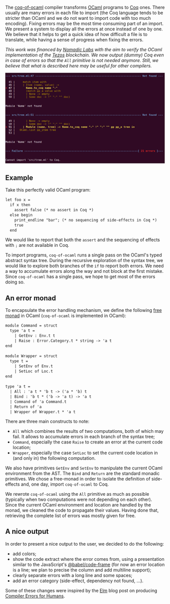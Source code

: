 The [coq-of-ocaml](https://github.com/clarus/coq-of-ocaml) compiler transforms [OCaml](https://ocaml.org/) programs to [Coq](https://coq.inria.fr/) ones. There usually are many errors in each file to import (the Coq language tends to be stricter than OCaml and we do not want to import code with too much encoding). Fixing errors may be the most time consuming part of an import. We present a system to display all the errors at once instead of one by one. We believe that it helps to get a quick idea of how difficult a file is to translate, while having a sense of progress when fixing the errors.

*This work was financed by [Nomadic Labs](https://www.nomadic-labs.com/) with the aim to verify the OCaml implementation of the&nbsp;[Tezos](https://tezos.com/) blockchain. We now output (dummy) Coq even in case of errors so that the `All` primitive is not needed anymore. Still, we believe that what is described here may be useful for other compilers.*

![Multiple errors report](static/images/coq-of-ocaml-multiple-errors/report.png "Multiple errors report")

## Example
Take this perfectly valid OCaml program:

    let foo x =
      if x then
        assert false (* no assert in Coq *)
      else begin
        print_endline "bar"; (* no sequencing of side-effects in Coq *)
        true
      end

We would like to report that both the `assert` and the sequencing of effects with `;` are not available in Coq.

To import programs, `coq-of-ocaml` runs a single pass on the OCaml's typed abstract syntax tree. During the recursive exploration of the syntax tree, we would like to explore both branches of the `if` to report both errors. We need a way to accumulate errors along the way and not block at the first mistake. Since `coq-of-ocaml` has a single pass, we hope to get most of the errors doing so.

## An error monad
To encapsulate the error handling mechanism, we define the following [free monad](https://stackoverflow.com/a/13388966/3873794) in OCaml (`coq-of-ocaml` is implemented in OCaml):

    module Command = struct
      type 'a t =
        | GetEnv : Env.t t
        | Raise : Error.Category.t * string -> 'a t
    end

    module Wrapper = struct
      type t =
        | SetEnv of Env.t
        | SetLoc of Loc.t
    end

    type 'a t =
      | All : 'a t * 'b t -> ('a * 'b) t
      | Bind : 'b t * ('b -> 'a t) -> 'a t
      | Command of 'a Command.t
      | Return of 'a
      | Wrapper of Wrapper.t * 'a t

There are three main constructs to note:

* `All` which combines the results of two computations, both of which may fail. It allows to accumulate errors in each branch of the syntax tree;
* `Command`, especially the case `Raise` to create an error at the current code location;
* `Wrapper`, especially the case `SetLoc` to set the current code location in (and only in) the following computation.

We also have primitives `GetEnv` and `SetEnv` to manipulate the current OCaml environment from the AST. The `Bind` and `Return` are the standard monadic primitives. We chose a free-monad in order to isolate the definition of side-effects and, one day, import `coq-of-ocaml` to Coq. 

We rewrote `coq-of-ocaml` using the `All` primitive as much as possible (typically when two computations were not depending on each other). Since the current OCaml environment and location are handled by the monad, we cleaned the code to propagate their values. Having done that, retrieving the complete list of errors was mostly given for free.

## A nice output
In order to present a nice output to the user, we decided to do the following:

* add colors;
* show the code extract where the error comes from, using a presentation similar to the JavaScript's [@babel/code-frame](https://babeljs.io/docs/en/next/babel-code-frame.html) (for now an error location is a line; we plan to precise the column and add multiline support);
* clearly separate errors with a long line and some spaces;
* add an error category (side-effect, dependency not found, ...).

Some of these changes were inspired by the [Elm](https://elm-lang.org/) blog post on producing [Compiler Errors for Humans](https://elm-lang.org/news/compiler-errors-for-humans).
